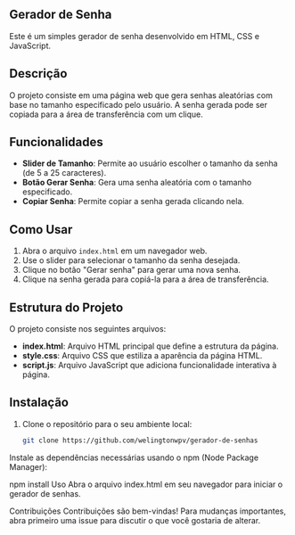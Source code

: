 ## Gerador de Senha

Este é um simples gerador de senha desenvolvido em HTML, CSS e JavaScript.

## Descrição

O projeto consiste em uma página web que gera senhas aleatórias com base no tamanho especificado pelo usuário. A senha gerada pode ser copiada para a área de transferência com um clique.

## Funcionalidades

- **Slider de Tamanho**: Permite ao usuário escolher o tamanho da senha (de 5 a 25 caracteres).
- **Botão Gerar Senha**: Gera uma senha aleatória com o tamanho especificado.
- **Copiar Senha**: Permite copiar a senha gerada clicando nela.

## Como Usar

1. Abra o arquivo `index.html` em um navegador web.
2. Use o slider para selecionar o tamanho da senha desejada.
3. Clique no botão "Gerar senha" para gerar uma nova senha.
4. Clique na senha gerada para copiá-la para a área de transferência.

## Estrutura do Projeto

O projeto consiste nos seguintes arquivos:

- **index.html**: Arquivo HTML principal que define a estrutura da página.
- **style.css**: Arquivo CSS que estiliza a aparência da página HTML.
- **script.js**: Arquivo JavaScript que adiciona funcionalidade interativa à página.

## Instalação

1. Clone o repositório para o seu ambiente local:

   ```bash
   git clone https://github.com/welingtonwpv/gerador-de-senhas
Instale as dependências necessárias usando o npm (Node Package Manager):

npm install
Uso
Abra o arquivo index.html em seu navegador para iniciar o gerador de senhas.

Contribuições
Contribuições são bem-vindas! Para mudanças importantes, abra primeiro uma issue para discutir o que você gostaria de alterar.
